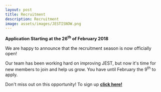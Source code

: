 ```yaml
---
layout: post
title: Recruitment
description: Recruitment
image: assets/images/JESTISNOW.png
---
```

**Application Starting at the 26<sup>th</sup> of February 2018**

We are happy to announce that the recruitment season is now officially open!

Our team has been working hard on improving JEST, but now it's time for new members to join and help us grow. You have until February the 9<sup>th</sup> to apply.

Don't miss out on this opportunity! To sign up 
[**click here!**](https://jestrecrutamento.typeform.com/to/o7sMmA)
<meta http-equiv="X-FRAME-OPTIONS" content="ALLOW">


